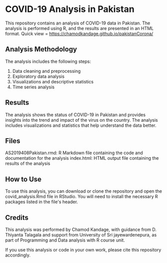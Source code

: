 # COVID-19 Analysis in Pakistan

This repository contains an analysis of COVID-19 data in Pakistan. The analysis is performed using R, and the results are presented in an HTML format.
Quick view = https://chamodkandage.github.io/pakistanCorona/

## Analysis Methodology

The analysis includes the following steps:

1. Data cleaning and preprocessing <br>
2. Exploratory data analysis <br>
3. Visualizations and descriptive statistics <br>
4. Time series analysis

## Results

The analysis shows the status of COVID-19 in Pakistan and provides insights into the trend and impact of the virus on the country. The analysis includes visualizations and statistics that help understand the data better.

## Files

AS2019408Pakistan.rmd: R Markdown file containing the code and documentation for the analysis
index.html: HTML output file containing the results of the analysis

## How to Use

To use this analysis, you can download or clone the repository and open the covid_analysis.Rmd file in RStudio. You will need to install the necessary R packages listed in the file's header.

## Credits

This analysis was performed by Chamod Kandage, with guidance from D. Thiyanta Talagala and support from University of Sri jayewardenepura, as part of Programming and Data analysis with R course unit.

If you use this analysis or code in your own work, please cite this repository accordingly.


